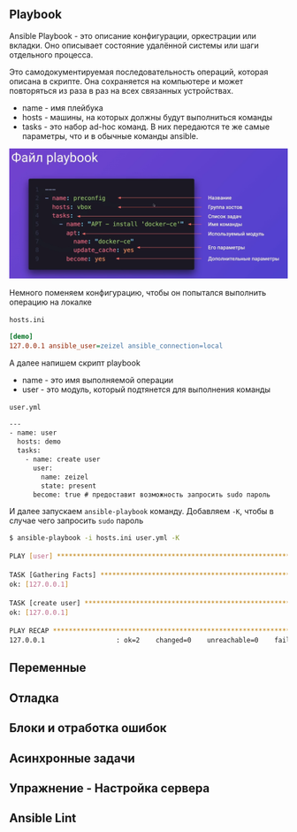 
## Playbook

Ansible Playbook - это описание конфигурации, оркестрации или вкладки. Оно описывает состояние удалённой системы или шаги отдельного процесса.

Это самодокументируемая последовательность операций, которая описана в скрипте. Она сохраняется на компьютере и может повторяться из раза в раз на всех связанных устройствах.

- name - имя плейбука
- hosts - машины, на которых должны будут выполниться команды
- tasks - это набор ad-hoc команд. В них передаются те же самые параметры, что и в обычные команды ansible.

![](_png/Pasted%20image%2020250111142409.png)

Немного поменяем конфигурацию, чтобы он попытался выполнить операцию на локалке

`hosts.ini`
```ini
[demo]
127.0.0.1 ansible_user=zeizel ansible_connection=local
```

А далее напишем скрипт playbook

- name - это имя выполняемой операции
- user - это модуль, который подтянется для выполнения команды

`user.yml`
```YML
---
- name: user
  hosts: demo
  tasks:
    - name: create user
      user:
        name: zeizel
        state: present
	  become: true # предоставит возможность запросить sudo пароль
```

И далее запускаем `ansible-playbook` команду. Добавляем `-K`, чтобы в случае чего запросить `sudo` пароль

```bash
$ ansible-playbook -i hosts.ini user.yml -K

PLAY [user] **********************************************************************************************

TASK [Gathering Facts] ***********************************************************************************
ok: [127.0.0.1]

TASK [create user] ***************************************************************************************
ok: [127.0.0.1]

PLAY RECAP ***********************************************************************************************
127.0.0.1                  : ok=2    changed=0    unreachable=0    failed=0    skipped=0    rescued=0    ignored=0
```




## Переменные


## Отладка



## Блоки и отработка ошибок



## Асинхронные задачи



## Упражнение - Настройка сервера



## Ansible Lint







